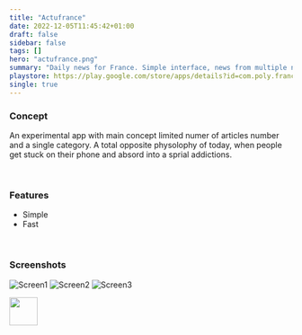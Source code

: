 ```yaml
---
title: "Actufrance"
date: 2022-12-05T11:45:42+01:00
draft: false
sidebar: false
tags: []
hero: "actufrance.png"
summary: "Daily news for France. Simple interface, news from multiple newspapers sources. Perfect to be up to date."
playstore: https://play.google.com/store/apps/details?id=com.poly.france_actu
single: true
---
```


### Concept
An experimental app with main concept limited numer of articles number and a single category. A total opposite physolophy of today, when people get
stuck on their phone and absord into a sprial addictions.

<br>

### Features
- Simple 
- Fast

<br>

### Screenshots
![Screen1](/ac0.png)
![Screen2](/ac1.png)
![Screen3](/ac2.png)

<a href="https://play.google.com/store/apps/details?id=com.poly.france_actu" target="_blank" rel="noopener noreferrer"> <img height="50" src="/google-play-badge-nopad.png"/></a>
